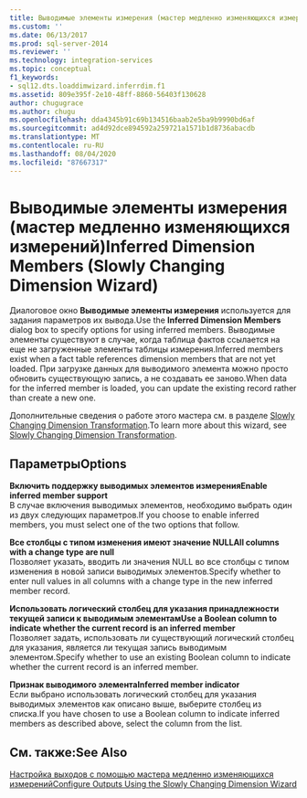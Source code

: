 ```yaml
---
title: Выводимые элементы измерения (мастер медленно изменяющихся измерений) | Документы Майкрософт
ms.custom: ''
ms.date: 06/13/2017
ms.prod: sql-server-2014
ms.reviewer: ''
ms.technology: integration-services
ms.topic: conceptual
f1_keywords:
- sql12.dts.loaddimwizard.inferrdim.f1
ms.assetid: 809e395f-2e10-48ff-8860-56403f130628
author: chugugrace
ms.author: chugu
ms.openlocfilehash: dda4345b91c69b134516baab2e5ba9b9990bd6af
ms.sourcegitcommit: ad4d92dce894592a259721a1571b1d8736abacdb
ms.translationtype: MT
ms.contentlocale: ru-RU
ms.lasthandoff: 08/04/2020
ms.locfileid: "87667317"
---
```

# <a name="inferred-dimension-members-slowly-changing-dimension-wizard"></a><span data-ttu-id="69dec-102">Выводимые элементы измерения (мастер медленно изменяющихся измерений)</span><span class="sxs-lookup"><span data-stu-id="69dec-102">Inferred Dimension Members (Slowly Changing Dimension Wizard)</span></span>
  <span data-ttu-id="69dec-103">Диалоговое окно **Выводимые элементы измерения** используется для задания параметров их вывода.</span><span class="sxs-lookup"><span data-stu-id="69dec-103">Use the **Inferred Dimension Members** dialog box to specify options for using inferred members.</span></span> <span data-ttu-id="69dec-104">Выводимые элементы существуют в случае, когда таблица фактов ссылается на еще не загруженные элементы таблицы измерения.</span><span class="sxs-lookup"><span data-stu-id="69dec-104">Inferred members exist when a fact table references dimension members that are not yet loaded.</span></span> <span data-ttu-id="69dec-105">При загрузке данных для выводимого элемента можно просто обновить существующую запись, а не создавать ее заново.</span><span class="sxs-lookup"><span data-stu-id="69dec-105">When data for the inferred member is loaded, you can update the existing record rather than create a new one.</span></span>  
  
 <span data-ttu-id="69dec-106">Дополнительные сведения о работе этого мастера см. в разделе [Slowly Changing Dimension Transformation](slowly-changing-dimension-transformation.md).</span><span class="sxs-lookup"><span data-stu-id="69dec-106">To learn more about this wizard, see [Slowly Changing Dimension Transformation](slowly-changing-dimension-transformation.md).</span></span>  
  
## <a name="options"></a><span data-ttu-id="69dec-107">Параметры</span><span class="sxs-lookup"><span data-stu-id="69dec-107">Options</span></span>  
 <span data-ttu-id="69dec-108">**Включить поддержку выводимых элементов измерения**</span><span class="sxs-lookup"><span data-stu-id="69dec-108">**Enable inferred member support**</span></span>  
 <span data-ttu-id="69dec-109">В случае включения выводимых элементов, необходимо выбрать один из двух следующих параметров.</span><span class="sxs-lookup"><span data-stu-id="69dec-109">If you choose to enable inferred members, you must select one of the two options that follow.</span></span>  
  
 <span data-ttu-id="69dec-110">**Все столбцы с типом изменения имеют значение NULL**</span><span class="sxs-lookup"><span data-stu-id="69dec-110">**All columns with a change type are null**</span></span>  
 <span data-ttu-id="69dec-111">Позволяет указать, вводить ли значения NULL во все столбцы с типом изменения в новой записи выводимых элементов.</span><span class="sxs-lookup"><span data-stu-id="69dec-111">Specify whether to enter null values in all columns with a change type in the new inferred member record.</span></span>  
  
 <span data-ttu-id="69dec-112">**Использовать логический столбец для указания принадлежности текущей записи к выводимым элементам**</span><span class="sxs-lookup"><span data-stu-id="69dec-112">**Use a Boolean column to indicate whether the current record is an inferred member**</span></span>  
 <span data-ttu-id="69dec-113">Позволяет задать, использовать ли существующий логический столбец для указания, является ли текущая запись выводимым элементом.</span><span class="sxs-lookup"><span data-stu-id="69dec-113">Specify whether to use an existing Boolean column to indicate whether the current record is an inferred member.</span></span>  
  
 <span data-ttu-id="69dec-114">**Признак выводимого элемента**</span><span class="sxs-lookup"><span data-stu-id="69dec-114">**Inferred member indicator**</span></span>  
 <span data-ttu-id="69dec-115">Если выбрано использовать логический столбец для указания выводимых элементов как описано выше, выберите столбец из списка.</span><span class="sxs-lookup"><span data-stu-id="69dec-115">If you have chosen to use a Boolean column to indicate inferred members as described above, select the column from the list.</span></span>  
  
## <a name="see-also"></a><span data-ttu-id="69dec-116">См. также:</span><span class="sxs-lookup"><span data-stu-id="69dec-116">See Also</span></span>  
 [<span data-ttu-id="69dec-117">Настройка выходов с помощью мастера медленно изменяющихся измерений</span><span class="sxs-lookup"><span data-stu-id="69dec-117">Configure Outputs Using the Slowly Changing Dimension Wizard</span></span>](configure-outputs-using-the-slowly-changing-dimension-wizard.md)  
  
  

